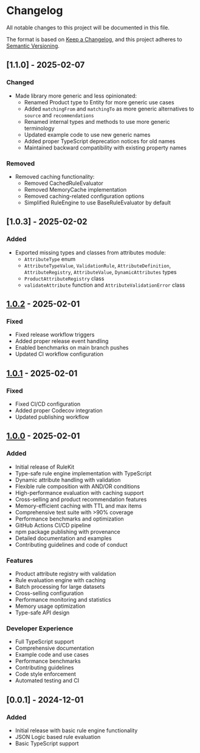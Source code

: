 # Changelog

All notable changes to this project will be documented in this file.

The format is based on [Keep a Changelog](https://keepachangelog.com/en/1.0.0/),
and this project adheres to [Semantic Versioning](https://semver.org/spec/v2.0.0.html).

## [1.1.0] - 2025-02-07

### Changed

- Made library more generic and less opinionated:
  - Renamed Product type to Entity for more generic use cases
  - Added `matchingFrom` and `matchingTo` as more generic alternatives to `source` and `recommendations`
  - Renamed internal types and methods to use more generic terminology
  - Updated example code to use new generic names
  - Added proper TypeScript deprecation notices for old names
  - Maintained backward compatibility with existing property names

### Removed

- Removed caching functionality:
  - Removed CachedRuleEvaluator
  - Removed MemoryCache implementation
  - Removed caching-related configuration options
  - Simplified RuleEngine to use BaseRuleEvaluator by default

## [1.0.3] - 2025-02-02

### Added

- Exported missing types and classes from attributes module:
  - `AttributeType` enum
  - `AttributeTypeValue`, `ValidationRule`, `AttributeDefinition`, `AttributeRegistry`, `AttributeValue`, `DynamicAttributes` types
  - `ProductAttributeRegistry` class
  - `validateAttribute` function and `AttributeValidationError` class

## [1.0.2] - 2025-02-01

### Fixed

- Fixed release workflow triggers
- Added proper release event handling
- Enabled benchmarks on main branch pushes
- Updated CI workflow configuration

## [1.0.1] - 2025-02-01

### Fixed

- Fixed CI/CD configuration
- Added proper Codecov integration
- Updated publishing workflow

## [1.0.0] - 2025-02-01

### Added

- Initial release of RuleKit
- Type-safe rule engine implementation with TypeScript
- Dynamic attribute handling with validation
- Flexible rule composition with AND/OR conditions
- High-performance evaluation with caching support
- Cross-selling and product recommendation features
- Memory-efficient caching with TTL and max items
- Comprehensive test suite with >90% coverage
- Performance benchmarks and optimization
- GitHub Actions CI/CD pipeline
- npm package publishing with provenance
- Detailed documentation and examples
- Contributing guidelines and code of conduct

### Features

- Product attribute registry with validation
- Rule evaluation engine with caching
- Batch processing for large datasets
- Cross-selling configuration
- Performance monitoring and statistics
- Memory usage optimization
- Type-safe API design

### Developer Experience

- Full TypeScript support
- Comprehensive documentation
- Example code and use cases
- Performance benchmarks
- Contributing guidelines
- Code style enforcement
- Automated testing and CI

[1.0.2]: https://github.com/phr3nzy/rulekit/releases/tag/v1.0.2
[1.0.1]: https://github.com/phr3nzy/rulekit/releases/tag/v1.0.1
[1.0.0]: https://github.com/phr3nzy/rulekit/releases/tag/v1.0.0

## [0.0.1] - 2024-12-01

### Added

- Initial release with basic rule engine functionality
- JSON Logic based rule evaluation
- Basic TypeScript support
